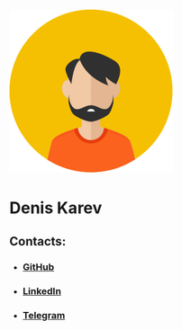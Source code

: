 # ![Avtarus](./img/ava.svg "Denis's Karev avatar")
# Denis Karev
## Contacts:
- ### [GitHub](https://github.com/DenisKarev "github link")
- ### [LinkedIn](https://www.linkedin.com/in/denis-karev-590764264/ "Linkedin link")
- ### [Telegram](https://t.me/Goofy_adun "TGram link")
## 